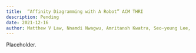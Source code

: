 ```yaml
---
title:  “Affinity Diagramming with A Robot” ACM THRI
description: Pending
date: 2021-12-16
author: Matthew V Law, Nnamdi Nwagwu, Amritansh Kwatra, Seo-young Lee, Daniel M DiAngelis, Naifang Yu, Gonzalo Gonzalez-Pumariega, Amit Rajesh, Guy Hoffman.
---
```


Placeholder.
